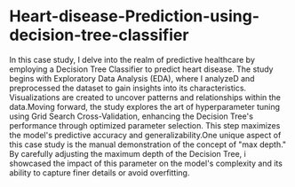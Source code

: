 # Heart-disease-Prediction-using-decision-tree-classifier
In this case study, I delve into the realm of predictive healthcare by employing a Decision Tree Classifier to predict heart disease. The study begins with Exploratory Data Analysis (EDA), where I analyzeD and preprocessed the dataset to gain insights into its characteristics. Visualizations are created to uncover patterns and relationships within the data.Moving forward, the study explores the art of hyperparameter tuning using Grid Search Cross-Validation, enhancing the Decision Tree's performance through optimized parameter selection. This step maximizes the model's predictive accuracy and generalizability.One unique aspect of this case study is the manual demonstration of the concept of "max depth." By carefully adjusting the maximum depth of the Decision Tree, i showcased the impact of this parameter on the model's complexity and its ability to capture finer details or avoid overfitting.


